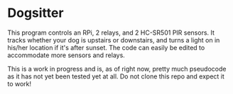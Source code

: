 # Dogsitter
This program controls an RPi, 2 relays, and 2 HC-SR501 PIR sensors. It tracks whether your dog is upstairs or downstairs, and turns a light on in his/her location if it's after sunset. The code can easily be edited to accommodate more sensors and relays.

This is a work in progress and is, as of right now, pretty much pseudocode as it has not yet been tested yet at all. Do not clone this repo and expect it to work!
